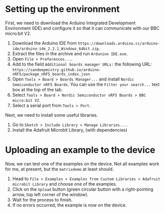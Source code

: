 # Setting up the environment

First, we need to download the Arduino Integrated Development Environment (IDE) and configure it so that it can communicate with our BBC micro:bit V2.

1. Download the Arduino IDE from
   `https://downloads.arduino.cc/arduino-ide/arduino-ide_2.2.1_Windows_64bit.zip`.
2. Extract the files in the archive and run `Ardunino IDE.exe`.
3. Open `File > Preferences...`.
4. Add to the field `Additional boards manager URLs:` the following URL:
   `https://sandeepmistry.github.io/arduino-nRF5/package_nRF5_boards_index.json`
5. Open `Tools > Board > Boards Manager...` and install `Nordic Semiconductor
    nRF5 Boards`. You can use the `Filter your search...` text box at the top of
    the tab.
6. Select `Tools > Board > Nordic Semiconductor nRF5 Boards > BBC micro:bit V2`.
7. Select a serial port from `Tools > Port`.

Next, we need to install some useful libraries.

1. Go to `Sketch > Include Library > Manage Libraries...`.
2. Install the Adafruit Microbit Library, (with dependencies)

# Uploading an example to the device

Now, we can test one of the examples on the device. Not all examples work for me, at present, but the `matrixdemo` at least should.

1. Head to `File > Examples > Examples from Custom Libraries > Adafruit microbit Library` and choose one of the examples.
2. Click on the `Upload` button (green circular button with a right-pointing arrow, top left corner of the window).
3. Wait for the process to finish.
4. If no errors occurred, the example is now on the device.
